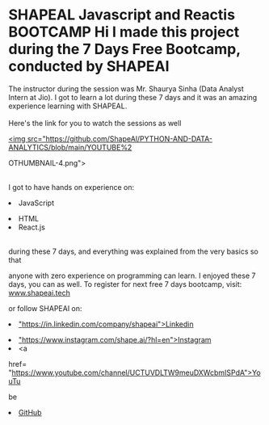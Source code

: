 # SHAPEAL Javascript and Reactis BOOTCAMP Hi I made this project during the 7 Days Free Bootcamp, conducted by <b> SHAPEAI

</b>

The instructor during the session was Mr. Shaurya Sinha (Data Analyst Intern at Jio). I got to learn a lot during these 7 days and it was an amazing experience learning with SHAPEAL. <br><br>Here's the link for you to watch the sessions as well<br>

<a href="https://www.youtube.com/playlist?list=PL7z18TDRnbulLetcbkthT0p_lzwgRAYbu">

<img src="https://github.com/ShapeAl/PYTHON-AND-DATA-ANALYTICS/blob/main/YOUTUBE%2

OTHUMBNAIL-4.png"> </a>

<br>I got to have hands on experience on: <li>JavaScript

<li>HTML

<li>React.js

<br>during these 7 days, and everything was explained from the very basics so that

anyone with zero experience on programming can learn. I enjoyed these 7 days, you can as well. To register for next free 7 days bootcamp, visit: <a href="https://www.shapeai.tech"> www.shapeai.tech</a>

or follow SHAPEAI on:

<li><a href=

"https://in.linkedin.com/company/shapeai">Linkedin</a>

<li><a href=

"https://www.instagram.com/shape.ai/?hl=en">Instagram</a> <li><a

href= "https://www.youtube.com/channel/UCTUVDLTW9meuDXWcbmISPdA">YouTu

be</a>

<li><a href= "https://github.com/shapeal">GitHub</a>
